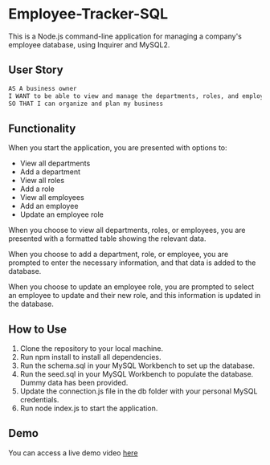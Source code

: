 # Employee-Tracker-SQL

This is a Node.js command-line application for managing a company's employee database, using Inquirer and MySQL2.

## User Story

```md
AS A business owner
I WANT to be able to view and manage the departments, roles, and employees in my company
SO THAT I can organize and plan my business
```

## Functionality

When you start the application, you are presented with options to:

- View all departments
- Add a department
- View all roles
- Add a role
- View all employees
- Add an employee
- Update an employee role

When you choose to view all departments, roles, or employees, you are presented with a formatted table showing the relevant data.

When you choose to add a department, role, or employee, you are prompted to enter the necessary information, and that data is added to the database.

When you choose to update an employee role, you are prompted to select an employee to update and their new role, and this information is updated in the database.

## How to Use

1. Clone the repository to your local machine.
2. Run npm install to install all dependencies.
3. Run the schema.sql in your MySQL Workbench to set up the database.
4. Run the seed.sql in your MySQL Workbench to populate the database. Dummy data has been provided.
5. Update the connection.js file in the db folder with your personal MySQL credentials.
6. Run node index.js to start the application.

## Demo

You can access a live demo video [here](https://watch.screencastify.com/v/jOZX87F9bufcw1sLyHzE)

